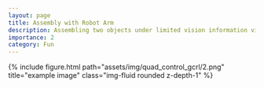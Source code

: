 ```yaml
---
layout: page
title: Assembly with Robot Arm
description: Assembling two objects under limited vision information via feedback from force torque sensors
importance: 2
category: Fun
---
```


<div class="row">
    <div class="col-sm mt-3 mt-md-0">
        {% include figure.html path="assets/img/quad_control_gcrl/2.png" title="example image" class="img-fluid rounded z-depth-1" %}
    </div>
</div>


